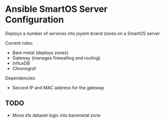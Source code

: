 # Ansible SmartOS Server Configuration

Deploys a number of services into joyent-brand zones on a SmartOS server

Current roles:

- Bare metal (deploys zones)
- Gateway (manages firewalling and routing)
- InfluxDB
- Chronograf

Dependencies:

- Second IP and MAC address for the gateway


## TODO

- Move zfs dataset logic into baremetal zone
